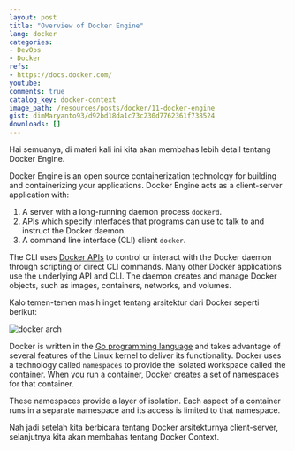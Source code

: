 ```yaml
---
layout: post
title: "Overview of Docker Engine"
lang: docker
categories:
- DevOps
- Docker
refs: 
- https://docs.docker.com/
youtube: 
comments: true
catalog_key: docker-context
image_path: /resources/posts/docker/11-docker-engine
gist: dimMaryanto93/d92bd18da1c73c230d7762361f738524
downloads: []
---
```


Hai semuanya, di materi kali ini kita akan membahas lebih detail tentang Docker Engine. 

Docker Engine is an open source containerization technology for building and containerizing your applications. Docker Engine acts as a client-server application with:

1. A server with a long-running daemon process `dockerd`.
2. APIs which specify interfaces that programs can use to talk to and instruct the Docker daemon.
3. A command line interface (CLI) client `docker`.

The CLI uses [Docker APIs](https://docs.docker.com/engine/api/) to control or interact with the Docker daemon through scripting or direct CLI commands. Many other Docker applications use the underlying API and CLI. The daemon creates and manage Docker objects, such as images, containers, networks, and volumes.

Kalo temen-temen masih inget tentang arsitektur dari Docker seperti berikut:

![docker arch](https://docs.docker.com/engine/images/architecture.svg)

Docker is written in the [Go programming language](https://golang.org/) and takes advantage of several features of the Linux kernel to deliver its functionality. Docker uses a technology called `namespaces` to provide the isolated workspace called the container. When you run a container, Docker creates a set of namespaces for that container.

These namespaces provide a layer of isolation. Each aspect of a container runs in a separate namespace and its access is limited to that namespace.

Nah jadi setelah kita berbicara tentang Docker arsitekturnya client-server, selanjutnya kita akan membahas tentang Docker Context.